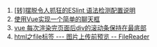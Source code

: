 1. [[转]摆脱令人抓狂的ESlint 语法检测配置说明](https://www.jianshu.com/p/0c7f1764d753)
2. [使用Vue实现一个简单的聊天框](https://blog.csdn.net/mapbar_front/article/details/72873628)
3. [vue 每次渲染完页面后div的滚动条保持在最底部](https://blog.csdn.net/call_me_small_pure/article/details/78892479)
4. [html之file标签 --- 图片上传前预览 -- FileReader](https://www.cnblogs.com/tandaxia/p/5125275.html)
